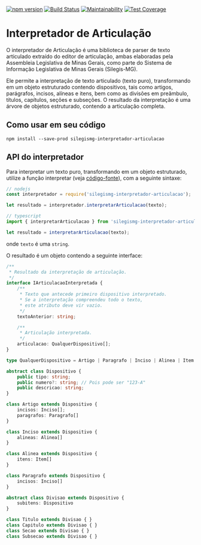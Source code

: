 [![npm version](https://badge.fury.io/js/silegismg-interpretador-articulacao.svg)](https://badge.fury.io/js/silegismg-interpretador-articulacao)
[![Build Status](https://travis-ci.org/silegis-mg/interpretador-articulacao.svg?branch=master)](https://travis-ci.org/silegis-mg/interpretador-articulacao)
[![Maintainability](https://api.codeclimate.com/v1/badges/57b06a9447c32924de3f/maintainability)](https://codeclimate.com/github/silegis-mg/interpretador-articulacao/maintainability)
[![Test Coverage](https://api.codeclimate.com/v1/badges/57b06a9447c32924de3f/test_coverage)](https://codeclimate.com/github/silegis-mg/interpretador-articulacao/test_coverage)

# Interpretador de Articulação

O interpretador de Articulação é uma biblioteca de parser de texto articulado extraído do editor de articulação,
ambas elaboradas pela Assembleia Legislativa de Minas Gerais, como parte do Sistema de Informação Legislativa de
Minas Gerais (Silegis-MG).

Ele permite a interpretação de texto articulado (texto puro), transformando em um objeto estruturado
contendo dispositivos, tais como artigos, parágrafos, incisos, alíneas e itens, bem como as divisões em preâmbulo,
títulos, capítulos, seções e subseções. O resultado da interpretação é uma árvore de objetos estruturado, contendo
a articulação completa.

## Como usar em seu código

```
npm install --save-prod silegismg-interpretador-articulacao
```

<a name="api-interpretador"></a>

## API do interpretador

Para interpretar um texto puro, transformando em um objeto estruturado, utilize a função interpretar (veja [código-fonte](src/interpretarArticulacao.ts)), com a seguinte sintaxe:

```javascript
// nodejs
const interpretador = require('silegismg-interpretador-articulacao');

let resultado = interpretador.interpretarArticulacao(texto);
```

```typescript
// typescript
import { interpretarArticulacao } from 'silegismg-interpretador-articulacao';

let resultado = interpretarArticulacao(texto);
```

onde ``texto`` é uma `string`.

O resultado é um objeto contendo a seguinte interface:

```typescript
/**
 * Resultado da interpretação de articulação.
 */
interface IArticulacaoInterpretada {
    /**
     * Texto que antecede primeiro dispositivo interpretado.
     * Se a interpretação compreendeu todo o texto,
     * este atributo deve vir vazio.
     */
    textoAnterior: string;

    /**
     * Articulação interpretada.
     */
    articulacao: QualquerDispositivo[];
}

type QualquerDispositivo = Artigo | Paragrafo | Inciso | Alinea | Item | Titulo | Capitulo | Secao | Subsecao

abstract class Dispositivo {
    public tipo: string;
    public numero?: string; // Pois pode ser "123-A"
    public descricao: string;
}

class Artigo extends Dispositivo {
    incisos: Inciso[];
    paragrafos: Paragrafo[]
}

class Inciso extends Dispositivo {
    alineas: Alinea[]
}

class Alinea extends Dispositivo {
    itens: Item[]
}

class Paragrafo extends Dispositivo {
    incisos: Inciso[]
}

abstract class Divisao extends Dispositivo {
    subitens: Dispositivo
}

class Titulo extends Divisao { }
class Capitulo extends Divisao { }
class Secao extends Divisao { }
class Subsecao extends Divisao { }
```
